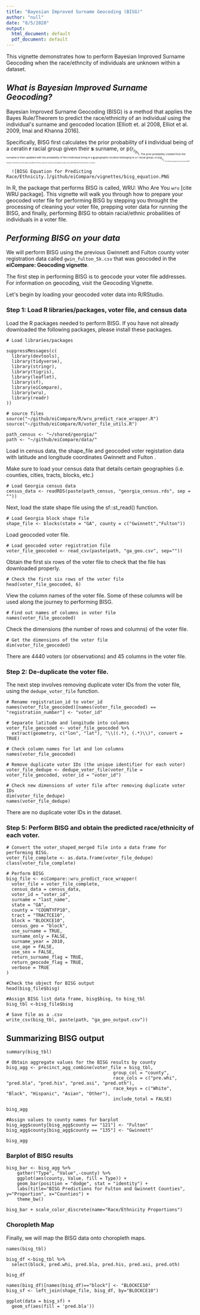 ```yaml
---
title: "Bayesian Improved Surname Geocoding (BISG)"
author: "null"
date: "8/5/2020"
output:
  html_document: default
  pdf_document: default
---
```

This vignette demonstrates how to perform Bayesian Improved Surname Geocoding when the race/ethncity of individuals are unknown within a dataset.

## *What is Bayesian Improved Surname Geocoding?*

Bayesian Improved Surname Geocoding (BISG) is a method that applies the Bayes Rule/Theorem to predict the race/ethnicity of an individual using the individual's surname and geocoded location [Elliott et. al 2008, Elliot et al. 2009, Imai and Khanna 2016]. 

Specifically, BISG first calculates the prior probability of **i** individual being of a ceratin **r** racial group given their **s** surname, or p(r<sub>i<sub>|s<sub>i<sub>). The prior probability created from the surname is then updated with the probability of the **i** individual living in a **g** geographic location belonging to a *r* racial group, or p(g<sub>i<sub>|r<sub>i<sub>). The following equation describes how BISG calculates race/ethnicity of individuals using Bayes Theorem, given the surname and geographic location, and specifically when race/ethncicty is unknown :
      

      ![BISG Equation for Predicting Race/Ethnicity.]/github/eiCompare/vignettes/bisg_equation.PNG

In R, the package that performs BISG is called, WRU: Who Are You `wru` [cite WRU package]. This vignette will walk you through how to prepare your geocoded voter file for performing BISG by stepping you throught the processing of cleaning your voter file, prepping voter data for running the BISG, and finally, performing BISG to obtain racial/ethnic probailities of individuals in a voter file.

## *Performing BISG on your data*
We will perform BISG using the previous Gwinnett and Fulton county voter registration data called `gwin_fulton_5k.csv` that was geocoded in the **eiCompare: Geocoding vignette**. 

The first step in performing BISG is to geocode your voter file addresses. For information on geocoding, visit the Geocoding Vignette. 

Let's begin by loading your geocoded voter data into R/RStudio.

### Step 1: Load R libraries/packages, voter file, and census data

Load the R packages needed to perform BISG. If you have not already downloaded the following packages, please install these packages.
```{r}
# Load libraries/packages

suppressMessages(c(
  library(devtools),
  library(tidyverse),
  library(stringr),
  library(tigris),
  library(leaflet),
  library(sf),
  library(eiCompare),
  library(wru),
  library(readr)
))
```

```{r}
# source files
source("~/github/eiCompare/R/wru_predict_race_wrapper.R")
source("~/github/eiCompare/R/voter_file_utils.R")
```

```{r}
path_census <- "~/shared/georgia/"
path <- "~/github/eiCompare/data/"
```

Load in census data, the shape_file and geocoded voter registation data with latitude and longitude coordinates Gwinnett and Fulton .

Make sure to load your census data that details certain geographies (i.e. counties, cities, tracts, blocks, etc.)
```{r}
# Load Georgia census data
census_data <- readRDS(paste(path_census, "georgia_census.rds", sep = ""))
```

Next, load the state shape file using the sf::st_read() function.
```{r}
# Load Georgia block shape file
shape_file <- blocks(state = "GA", county = c("Gwinnett","Fulton"))
```

Load geocoded voter file.
```{r}
# Load geocoded voter registration file
voter_file_geocoded <- read_csv(paste(path, "ga_geo.csv", sep=""))
```

Obtain the first six rows of the voter file to check that the file has downloaded properly.
```{r}
# Check the first six rows of the voter file
head(voter_file_geocoded, 6)
```

View the column names of the voter file. Some of these columns will be used along the journey to performing BISG.
```{r}
# Find out names of columns in voter file
names(voter_file_geocoded)
```

Check the dimensions (the number of rows and columns) of the voter file.
```{r}
# Get the dimensions of the voter file
dim(voter_file_geocoded)
```
There are 4440 voters (or observations) and 45 columns in the voter file.


### Step 2: De-duplicate the voter file.

The next step involves removing duplicate voter IDs from the voter file, using the `dedupe_voter_file` function. 
```{r}
# Rename registration_id to voter_id
names(voter_file_geocoded)[names(voter_file_geocoded) == "registration_number"] <- "voter_id"

# Separate latitude and longitude into columns
voter_file_geocoded <- voter_file_geocoded %>%
  extract(geometry, c("lon", "lat"), "\\((.*), (.*)\\)", convert = TRUE)
```

```{r}
# Check column names for lat and lon columns
names(voter_file_geocoded)
```

```{r}
# Remove duplicate voter IDs (the unique identifier for each voter)
voter_file_dedupe <- dedupe_voter_file(voter_file = voter_file_geocoded, voter_id = "voter_id")

# Check new dimensions of voter file after removing duplicate voter IDs
dim(voter_file_dedupe)
names(voter_file_dedupe)
```

There are no duplicate voter IDs in the dataset.

### Step 5: Perform BISG and obtain the predicted race/ethnicity of each voter.
```{r}
# Convert the voter_shaped_merged file into a data frame for performing BISG.
voter_file_complete <- as.data.frame(voter_file_dedupe)
class(voter_file_complete)
```

```{r}
# Perform BISG
bisg_file <- eiCompare::wru_predict_race_wrapper(
  voter_file = voter_file_complete,
  census_data = census_data,
  voter_id = "voter_id",
  surname = "last_name",
  state = "GA",
  county = "COUNTYFP10",
  tract = "TRACTCE10",
  block = "BLOCKCE10",
  census_geo = "block",
  use_surname = TRUE,
  surname_only = FALSE,
  surname_year = 2010,
  use_age = FALSE,
  use_sex = FALSE,
  return_surname_flag = TRUE,
  return_geocode_flag = TRUE,
  verbose = TRUE
)
```

```{r}
#Check the object for BISG output
head(bisg_file$bisg)

#Assign BISG list data frame, bisg$bisg, to bisg_tbl
bisg_tbl <-bisg_file$bisg

```

```{r}
# Save file as a .csv
write_csv(bisg_tbl, paste(path, "ga_geo_output.csv"))
```


## Summarizing BISG output
```{r}
summary(bisg_tbl)
```


```{r}
# Obtain aggregate values for the BISG results by county
bisg_agg <- precinct_agg_combine(voter_file = bisg_tbl,
                                        group_col = "county",
                                        race_cols = c("pre.whi", "pred.bla", "pred.his", "pred.asi", "pred.oth"),
                                        race_keys = c("White", "Black", "Hispanic", "Asian", "Other"),
                                        include_total = FALSE)

bisg_agg

```

```{r}
#Assign values to county names for barplot
bisg_agg$county[bisg_agg$county == "121"] <- "Fulton"
bisg_agg$county[bisg_agg$county == "135"] <- "Gwinnett"

bisg_agg
```

### Barplot of BISG results
```{r}
bisg_bar <- bisg_agg %>%
    gather("Type", "Value",-county) %>%
    ggplot(aes(county, Value, fill = Type)) +
    geom_bar(position = "dodge", stat = "identity") +
    labs(title="BISG Predictions for Fulton and Gwinnett Counties", y="Proportion", x="Counties") +
    theme_bw()

bisg_bar + scale_color_discrete(name="Race/Ethnicity Proportions")
```

### Choropleth Map
Finally, we will map the BISG data onto choropleth maps.

```{r}
names(bisg_tbl)
```

```{r}
bisg_df <-bisg_tbl %>%
  select(block, pred.whi, pred.bla, pred.his, pred.asi, pred.oth)

bisg_df
```

```{r}
names(bisg_df)[names(bisg_df)=="block"] <- "BLOCKCE10"
bisg_sf <- left_join(shape_file, bisg_df, by="BLOCKCE10")

ggplot(data = bisg_sf) +
  geom_sf(aes(fill = 'pred.bla'))
```
